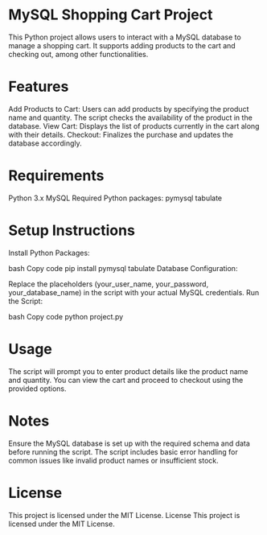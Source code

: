 # MySQL Shopping Cart Project

This Python project allows users to interact with a MySQL database to manage a shopping cart. It supports adding products to the cart and checking out, among other functionalities.

# Features

Add Products to Cart: Users can add products by specifying the product name and quantity. The script checks the availability of the product in the database.
View Cart: Displays the list of products currently in the cart along with their details.
Checkout: Finalizes the purchase and updates the database accordingly.

# Requirements
Python 3.x
MySQL
Required Python packages:
pymysql
tabulate

# Setup Instructions
Install Python Packages:

bash
Copy code
pip install pymysql tabulate
Database Configuration:

Replace the placeholders (your_user_name, your_password, your_database_name) in the script with your actual MySQL credentials.
Run the Script:

bash
Copy code
python project.py

# Usage
The script will prompt you to enter product details like the product name and quantity.
You can view the cart and proceed to checkout using the provided options.

# Notes
Ensure the MySQL database is set up with the required schema and data before running the script.
The script includes basic error handling for common issues like invalid product names or insufficient stock.

# License
This project is licensed under the MIT License.
License
This project is licensed under the MIT License.
